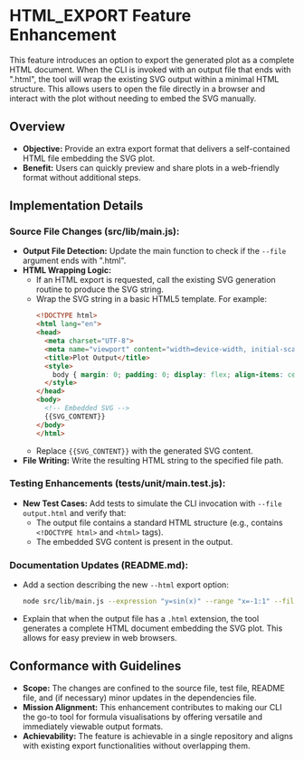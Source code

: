 # HTML_EXPORT Feature Enhancement

This feature introduces an option to export the generated plot as a complete HTML document. When the CLI is invoked with an output file that ends with ".html", the tool will wrap the existing SVG output within a minimal HTML structure. This allows users to open the file directly in a browser and interact with the plot without needing to embed the SVG manually.

## Overview

- **Objective:** Provide an extra export format that delivers a self-contained HTML file embedding the SVG plot.
- **Benefit:** Users can quickly preview and share plots in a web-friendly format without additional steps.

## Implementation Details

### Source File Changes (src/lib/main.js):

- **Output File Detection:** Update the main function to check if the `--file` argument ends with ".html".
- **HTML Wrapping Logic:**
  - If an HTML export is requested, call the existing SVG generation routine to produce the SVG string.
  - Wrap the SVG string in a basic HTML5 template. For example:
    ```html
    <!DOCTYPE html>
    <html lang="en">
    <head>
      <meta charset="UTF-8">
      <meta name="viewport" content="width=device-width, initial-scale=1.0">
      <title>Plot Output</title>
      <style>
        body { margin: 0; padding: 0; display: flex; align-items: center; justify-content: center; background-color: #fff; }
      </style>
    </head>
    <body>
      <!-- Embedded SVG -->
      {{SVG_CONTENT}}
    </body>
    </html>
    ```
  - Replace `{{SVG_CONTENT}}` with the generated SVG content.
- **File Writing:** Write the resulting HTML string to the specified file path.

### Testing Enhancements (tests/unit/main.test.js):

- **New Test Cases:** Add tests to simulate the CLI invocation with `--file output.html` and verify that:
  - The output file contains a standard HTML structure (e.g., contains `<!DOCTYPE html>` and `<html>` tags).
  - The embedded SVG content is present in the output.

### Documentation Updates (README.md):

- Add a section describing the new `--html` export option:

  ```sh
  node src/lib/main.js --expression "y=sin(x)" --range "x=-1:1" --file output.html
  ```

- Explain that when the output file has a `.html` extension, the tool generates a complete HTML document embedding the SVG plot. This allows for easy preview in web browsers.

## Conformance with Guidelines

- **Scope:** The changes are confined to the source file, test file, README file, and (if necessary) minor updates in the dependencies file.
- **Mission Alignment:** This enhancement contributes to making our CLI the go-to tool for formula visualisations by offering versatile and immediately viewable output formats.
- **Achievability:** The feature is achievable in a single repository and aligns with existing export functionalities without overlapping them.
